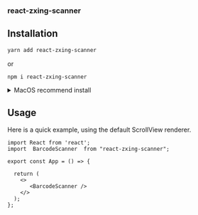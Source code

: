 ### react-zxing-scanner

## Installation
```bash
yarn add react-zxing-scanner
```
or
```bash
npm i react-zxing-scanner
```

<details>
  <summary>MacOS recommend install</summary>

```bash
bun add react-zxing-scanner
```
</details>


## Usage

Here is a quick example, using the default ScrollView renderer.

```tsx
import React from 'react';
import  BarcodeScanner  from "react-zxing-scanner";

export const App = () => {

  return (
    <>
       <BarcodeScanner />
    </>
  );
};
```